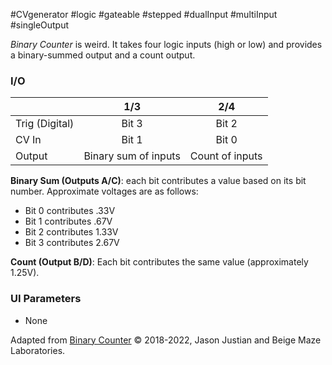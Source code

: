 #CVgenerator #logic #gateable #stepped #dualInput #multiInput #singleOutput 

*Binary Counter* is weird. It takes four logic inputs (high or low) and provides a binary-summed output and a count output.

### I/O

|                |              1/3      |    2/4          |
| -------------- |:---------------------:|:---------------:|
| Trig (Digital) |  Bit 3                | Bit 2           |
| CV In          |  Bit 1                | Bit 0           |
| Output         |  Binary sum of inputs | Count of inputs |

**Binary Sum (Outputs A/C)**: each bit contributes a value based on its bit number. Approximate voltages are as follows:
* Bit 0 contributes .33V
* Bit 1 contributes .67V
* Bit 2 contributes 1.33V
* Bit 3 contributes 2.67V

**Count (Output B/D)**: Each bit contributes the same value (approximately 1.25V).

### UI Parameters
* None


Adapted from [Binary Counter](https://github.com/Chysn/O_C-HemisphereSuite/wiki/Binary-Counter-(Retired)) © 2018-2022, Jason Justian and Beige Maze Laboratories.